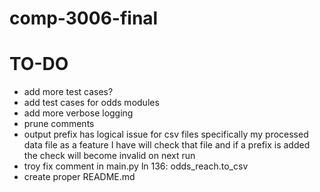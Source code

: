 # comp-3006-final

# TO-DO
  * add more test cases?
  * add test cases for odds modules
  * add more verbose logging
  * prune comments
  * output prefix has logical issue for csv files specifically my processed data file as a feature I have will check that file and if a prefix is added the check will become invalid on next run
  * troy fix comment in main.py ln 136: odds_reach.to_csv
  * create proper README.md
